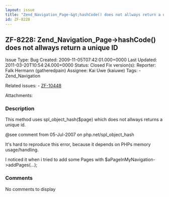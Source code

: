 ```yaml
---
layout: issue
title: "Zend_Navigation_Page-&gt;hashCode() does not allways return a unique ID"
id: ZF-8228
---
```


ZF-8228: Zend\_Navigation\_Page->hashCode() does not allways return a unique ID
-------------------------------------------------------------------------------

 Issue Type: Bug Created: 2009-11-05T07:42:01.000+0000 Last Updated: 2011-03-20T10:54:24.000+0000 Status: Closed Fix version(s): 
 Reporter:  Falk Hermann (gatheredpain)  Assignee:  Kai Uwe (kaiuwe)  Tags: - Zend\_Navigation
 
 Related issues: - [ZF-10448](/issues/browse/ZF-10448)
 
 Attachments: 
### Description

This method uses spl\_object\_hash($page) which does not allways returns a unique id.

@see comment from 05-Jul-2007 on php.net/spl\_object\_hash

It's hard to reproduce this error, because it depends on PHPs memory usage/handling.

I noticed it when i tried to add some Pages with $aPageInMyNavigation->addPages(...);

 

 

### Comments

No comments to display